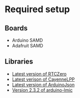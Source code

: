 # Required setup

## Boards

- Arduino SAMD
- Adafruit SAMD

## Libraries

- [Latest version of RTCZero](https://github.com/arduino-libraries/RTCZero)
- [Latest verison of CayenneLPP](https://github.com/ElectronicCats/CayenneLPP)
- [Latest version of ArduinoJson](https://github.com/bblanchon/ArduinoJson)
- [Version 2.3.2 of arduino-lmic](https://github.com/mcci-catena/arduino-lmic/releases/tag/v2.3.2)



